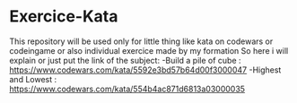 # Exercice-Kata
This repository will be used only for little thing like kata on codewars or codeingame or also individual exercice made by my formation
So here i will explain or just put the link of the subject: -Build a pile of cube : https://www.codewars.com/kata/5592e3bd57b64d00f3000047
                                                            -Highest and Lowest : https://www.codewars.com/kata/554b4ac871d6813a03000035


